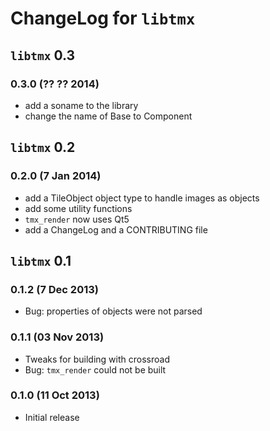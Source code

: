 # ChangeLog for `libtmx`

## `libtmx` 0.3

### 0.3.0 (?? ?? 2014)

- add a soname to the library
- change the name of Base to Component


## `libtmx` 0.2

### 0.2.0 (7 Jan 2014)

- add a TileObject object type to handle images as objects
- add some utility functions
- `tmx_render` now uses Qt5
- add a ChangeLog and a CONTRIBUTING file

## `libtmx` 0.1

### 0.1.2 (7 Dec 2013)

- Bug: properties of objects were not parsed

### 0.1.1 (03 Nov 2013)

- Tweaks for building with crossroad
- Bug: `tmx_render` could not be built

### 0.1.0 (11 Oct 2013)

- Initial release

